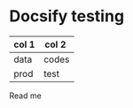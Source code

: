 # Docsify testing

| col 1  | col 2 |
|--------|-------|
| data   | codes |
| prod   | test  |

Read me